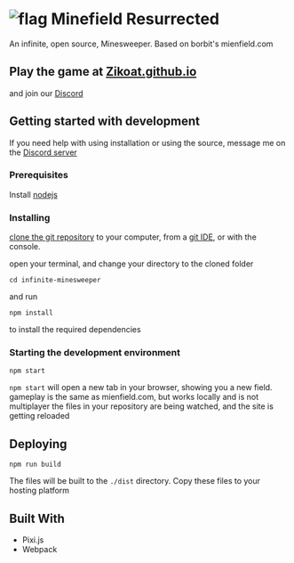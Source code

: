 # ![flag](https://i.imgur.com/YnpGd36.png) Minefield Resurrected
An infinite, open source, Minesweeper. Based on borbit's mienfield.com

## Play the game at [Zikoat.github.io](https://zikoat.github.io/)
and join our [Discord][discord]

## Getting started with development
If you need help with using installation or using the source, message me on the [Discord server][discord]
### Prerequisites
Install [nodejs](https://nodejs.org/en/)

### Installing
[clone the git repository](https://help.github.com/articles/cloning-a-repository/) to your computer, from a [git IDE](https://www.sourcetreeapp.com/), or with the console.

open your terminal, and change your directory to the cloned folder
```
cd infinite-minesweeper
```
and run
```
npm install
```
to install the required dependencies
### Starting the development environment
```
npm start
```
`npm start` will open a new tab in your browser, showing you a new field. gameplay is the same as mienfield.com, but works locally and is not multiplayer
the files in your repository are being watched, and the site is getting reloaded

## Deploying
```
npm run build
```
The files will be built to the `./dist` directory. Copy these files to your hosting platform

## Built With
* Pixi.js
* Webpack
 
[discord]: https://discord.gg/UWWueDb